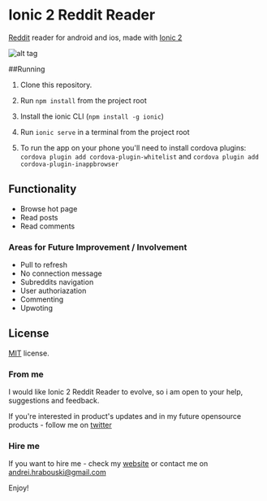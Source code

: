 Ionic 2 Reddit Reader
======================

[Reddit](https://www.reddit.com/) reader for android and ios, made with [Ionic 2](https://github.com/driftyco/ionic/)

![alt tag](http://i.imgur.com/bcXLfdu.gif)

##Running
1. Clone this repository.

2. Run `npm install` from the project root

3. Install the ionic CLI (`npm install -g ionic`)

4. Run `ionic serve` in a terminal from the project root

5. To run the app on your phone you'll need to install cordova plugins: `cordova plugin add cordova-plugin-whitelist` and `cordova plugin add cordova-plugin-inappbrowser`

## Functionality
* Browse hot page
* Read posts 
* Read comments

### Areas for Future Improvement / Involvement
* Pull to refresh
* No connection message
* Subreddits navigation
* User authoriazation
* Commenting
* Upwoting

License
-------------
<a href=/LICENSE.txt target="_blank">MIT</a> license.

### From me
I would like Ionic 2 Reddit Reader to evolve, so i am open to your help, suggestions and feedback.

If you're interested in product's updates and in my future opensource products - follow me on [twitter](https://twitter.com/)

### Hire me

If you want to hire me - check my [website](http://hrabouski.me/) or contact me on andrei.hrabouski@gmail.com

Enjoy!
